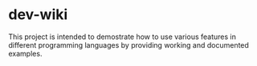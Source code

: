 dev-wiki
========
This project is intended to demostrate how to use various features in different programming languages by providing working and documented examples.
